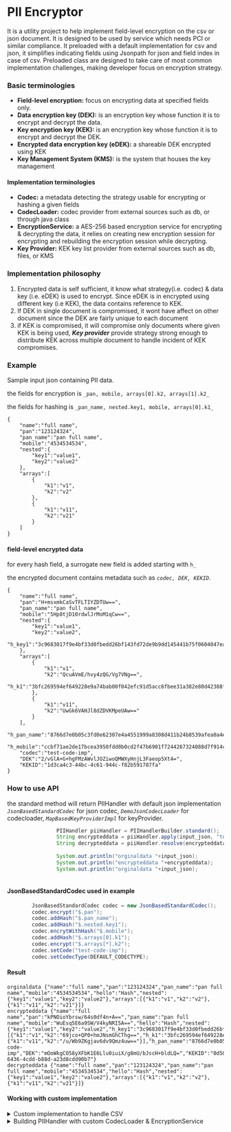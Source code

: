 # PII Encryptor 

It is a utility project to help implement field-level encryption on the csv or json document. It is designed to be used by service which needs PCI or similar compliance. It preloaded with a default implementation for csv and json, it simplifies indicating fields using Jsonpath for json and field index in case of csv. 
Preloaded class are designed to take care of most common implementation challenges, making developer focus on encryption strategy.  

### Basic terminologies
 
* **Field-level encryption:** focus on encrypting data at specified fields only.
* **Data encryption key (DEK):** is an encryption key whose function it is to encrypt and decrypt the data.
* **Key encryption key (KEK):** is an encryption key whose function it is to encrypt and decrypt the DEK.
* **Encrypted data encryption key (eDEK):** a shareable DEK encrypted using KEK
* **Key Management System (KMS):** is the system that houses the key management
#### Implementation terminologies
* **Codec:** a metadata detecting the strategy usable for encrypting or hashing a given fields
* **CodecLoader:** codec provider from external sources such as db, or through java class
* **EncryptionService:** a AES-256 based encryption service for encrypting & decrypting the data, 
it relies on creating new encryption session for encrypting and rebuilding the encryption session while decrypting.
* **Key Provider:** KEK key list provider from external sources such as db, files, or KMS

### Implementation philosophy
1. Encrypted data is self sufficient, it know what strategy(i.e. codec) & data key (i.e. eDEK) is used to encrypt. 
Since eDEK is in encrypted using different key (i.e KEK), the data contains reference to KEK.
2. If DEK in single document is compromised, it wont have affect on other document since the DEK are fairly unique to each document
3. if KEK is compromised, it will compromise only documents where given KEK is being used, **_Key provider_** provide strategy strong 
enough to distribute KEK across multiple document to handle incident of KEK compromises.

### Example
Sample input json containing PII data. 

the fields for encryption is `_pan, mobile, arrays[0].k2, arrays[1].k2_`

the fields for hashing is `_pan_name, nested.key1, mobile, arrays[0].k1_`
```json5
{
    "name":"full name",
    "pan":"123124324",
    "pan_name":"pan full name",
    "mobile":"4534534534",
    "nested":{
        "key1":"value1",
        "key2":"value2"
    },
    "arrays":[
        {
            "k1":"v1",
            "k2":"v2"
        },
        {
            "k1":"v11",
            "k2":"v21"
        }
    ]
}
```
#### field-level encrypted data

for every hash field, a surrogate new field is added starting with `h_` 

the encrypted document contains metadata such as _`codec, DEK, KEKID`_. 

```json5
{
    "name":"full name",
    "pan":"H+msxmkCaSvTFLTIYZDTUw==",
    "pan_name":"pan full name",
    "mobile":"5Hp8tjD10rdwlJrMoM1qCw==",
    "nested":{
        "key1":"value1",
        "key2":"value2",
        "h_key1":"3c9683017f9e4bf33d0fbedd26bf143fd72de9b9dd145441b75f0604047ea28e"
    },
    "arrays":[
        {
            "k1":"v1",
            "k2":"QcuAVmE/hvy4zQG/Vg7VNg==",
            "h_k1":"3bfc269594ef649228e9a74bab00f042efc91d5acc6fbee31a382e80d42388fe"
        },
        {
            "k1":"v11",
            "k2":"UwGk6VAHJl8dZDVKMpeUAw=="
        }
    ],
    "h_pan_name":"8766d7e0b05c3fd0e62307e4a4551999a8308d411b24b8539afea0a4e42ab006",
    "h_mobile":"ccbf71ae2de17bcea3950fdd0b0cd2f47b6901f7244267324088d7f914c068c5",
    "codec":"test-code-imp",
    "DEK":"2/vGlA+G+hgFMzAWvlJOZiwoQMWXyHnjL3Faeop5Xt4=",
    "KEKID":"1d3ca4c3-44bc-4c61-944c-f82b591787fa"
}
```

### How to use API
the standard method will return PIIHandler with default json implementation  _`JsonBasedStandardCodec`_ for json codec, _`DemoJsonCodecLoader`_ for codecloader, _`MapBasedKeyProviderImpl`_ for keyProvider.
```java
                PIIHandler piiHandler = PIIHandlerBuilder.standard();
                String encrypteddata = piiHandler.apply(input_json, "test-code-imp");
                String decrypteddata = piiHandler.resolve(encrypteddata);
        
                System.out.println("orginaldata "+input_json);
                System.out.println("encrypteddata "+encrypteddata);
                System.out.println("orginaldata "+input_json);
            
```
#### JsonBasedStandardCodec used in example
```java
        JsonBasedStandardCodec codec = new JsonBasedStandardCodec();
        codec.encrypt("$.pan");
        codec.addHash("$.pan_name");
        codec.addHash("$.nested.key1");
        codec.encrytWithHash("$.mobile");
        codec.addHash("$.arrays[0].k1");
        codec.encrypt("$.arrays[*].k2");
        codec.setCode("test-code-imp");
        codec.setCodecType(DEFAULT_CODECTYPE);
```
#### Result
```commandline
orginaldata {"name":"full name","pan":"123124324","pan_name":"pan full name","mobile":"4534534534","hello":"Hash","nested":{"key1":"value1","key2":"value2"},"arrays":[{"k1":"v1","k2":"v2"},{"k1":"v11","k2":"v21"}]}
encrypteddata {"name":"full name","pan":"kPNOioYbrsw/64s0df4n+A==","pan_name":"pan full name","mobile":"WuEsq5E6a9SW/V4kyNRI5A==","hello":"Hash","nested":{"key1":"value1","key2":"value2","h_key1":"3c9683017f9e4bf33d0fbedd26bf143fd72de9b9dd145441b75f0604047ea28e"},"arrays":[{"k1":"v1","k2":"69jco+QP0+hmJNsmGhCThg==","h_k1":"3bfc269594ef649228e9a74bab00f042efc91d5acc6fbee31a382e80d42388fe"},{"k1":"v11","k2":"/u/Wb9ZKgjav6dv9Qmz4uw=="}],"h_pan_name":"8766d7e0b05c3fd0e62307e4a4551999a8308d411b24b8539afea0a4e42ab006","h_mobile":"ccbf71ae2de17bcea3950fdd0b0cd2f47b6901f7244267324088d7f914c068c5","codec":"test-code-imp","DEK":"mOoWkgCO58yXFbK1E6Llu0iuiX/g8mU/bJscH+bldLQ=","KEKID":"0d50f9aa-6436-4cdd-b88d-a23d8cdd90b7"}
decrypteddata {"name":"full name","pan":"123124324","pan_name":"pan full name","mobile":"4534534534","hello":"Hash","nested":{"key1":"value1","key2":"value2"},"arrays":[{"k1":"v1","k2":"v2"},{"k1":"v11","k2":"v21"}]}

```
#### Working with custom implementation

<details><summary>Custom implementation to handle CSV </summary>
<p>

```java
package io.github.nabhosal.pii.test;

import io.github.nabhosal.pii.PIIHandler;
import io.github.nabhosal.pii.PIIHandlerBuilder;
import io.github.nabhosal.pii.cipher.EncryptionService;
import io.github.nabhosal.pii.encoder.Codec;
import io.github.nabhosal.pii.encoder.CodecLoader;
import io.github.nabhosal.pii.encoder.impl.DemoCSVCodecLoader;
import org.apache.commons.codec.digest.DigestUtils;
import org.apache.commons.csv.CSVFormat;
import org.apache.commons.csv.CSVParser;
import org.apache.commons.csv.CSVPrinter;
import org.apache.commons.csv.CSVRecord;
import org.junit.Test;

import java.io.IOException;
import java.io.StringWriter;
import java.util.*;

import static org.junit.Assert.assertNotEquals;

public class TestCSVCodec {

    private static String input_csv = "Rajeev Kumar Singh,\"rajeevs@example.com\",+91-9999999999,India\n" +
            "Sachin Tendulkar,sachin@example.com,+91-9999999998,India\n" +
            "Barak Obama,barak.obama@example.com,+1-1111111111,United States\n" +
            "Donald Trump,donald.trump@example.com,+1-2222222222,United States";

    
    @Test
    public void testCustomCSVbyFieldImpl(){
        PIIHandler piiHandler = PIIHandlerBuilder.withDefault().withCodecLoader(new CSVByFieldIndexCodecLoader()).build();
        String encrypteddata = piiHandler.apply(input_csv, "test-01");
        String decrypteddata = piiHandler.resolve(encrypteddata);
        assertNotEquals("input csv is not same after decryption", decrypteddata, input_csv);
    }

    static class CSVByFieldIndexCodecLoader implements CodecLoader {

        private final HashMap<String, Codec> codecMap = new HashMap<>();

        public CSVByFieldIndexCodecLoader(){
            CSVByFieldIndexStandardCodec c1 = new CSVByFieldIndexStandardCodec();
            c1.addHash(2);
            c1.encrypt(0);
            c1.setCode("test-01");

            codecMap.put(c1.getCode(), c1);
        }


        @Override
        public Codec loadByCode(String code) {
            return codecMap.get(code);
        }

        @Override
        public String infer(String cipher) {

            CSVParser csvParser = null;
            String code = "";

            try {
                csvParser = CSVParser.parse(cipher, CSVFormat.DEFAULT.withSkipHeaderRecord());
                CSVRecord first = csvParser.getRecords().get(0);
                code = first.get(first.size() - 1);
            } catch (IOException e) {
                e.printStackTrace();
            }

            if ("".equalsIgnoreCase(code))
                return cipher;

            return code;
        }
    }

    static class CSVByFieldIndexStandardCodec implements Codec<Integer>{

        private String code;
        private String codecType;
        public static final String DEFAULT_CODECTYPE = "csv_byindex_01";
        private Set<Integer> efields;
        private Set<Integer> hfields;

        public CSVByFieldIndexStandardCodec(){
            efields = new LinkedHashSet<>();
            hfields = new LinkedHashSet<>();
        }

        @Override
        public String getCode() {
            return code;
        }

        @Override
        public String apply(String rawdata, EncryptionService encryptionService) {

            EncryptionService.EncryptionSession session = encryptionService.newSession();

            CSVParser csvParser = null;
            StringWriter csvInString = new StringWriter();
            CSVPrinter writer = null;

            try {
                csvParser = CSVParser.parse(rawdata, CSVFormat.DEFAULT.withSkipHeaderRecord());
                writer = new CSVPrinter(csvInString, CSVFormat.DEFAULT.withSkipHeaderRecord());
                for (CSVRecord csvRecord : csvParser) {
                    int totalFields = csvRecord.size();
                    List<String> list = new ArrayList<String>(totalFields + hfields.size() + 3);

                    for(String field : csvRecord)
                        list.add(field);

                    for(int fieldIndex : hfields)
                        list.add(DigestUtils.sha256Hex(list.get(fieldIndex)));

                    for(int fieldIndex : efields)
                        list.set(fieldIndex, encryptionService.encrypt(session, list.get(fieldIndex)));

                    list.add(session.geteDEK());
                    list.add(session.getKEKId());
                    list.add(DEFAULT_CODECTYPE);
                    list.add(getCode());

                    writer.printRecord(list);
                }

                writer.close(true);
                return csvInString.toString();
            } catch (IOException e) {
                e.printStackTrace();
            }

            return rawdata;
        }

        @Override
        public String resolve(String cipher, EncryptionService encryptionService) {

            EncryptionService.EncryptionSession session = null;

            CSVParser csvParser = null;
            StringWriter csvInString = new StringWriter();
            CSVPrinter writer = null;

            try {
                csvParser = CSVParser.parse(cipher, CSVFormat.DEFAULT.withSkipHeaderRecord());
                writer = new CSVPrinter(csvInString, CSVFormat.DEFAULT.withSkipHeaderRecord());

                CSVParser forInfer = CSVParser.parse(cipher, CSVFormat.DEFAULT.withSkipHeaderRecord());
                CSVRecord first = forInfer.getRecords().get(0);
                String eDEK = first.get(first.size() - 4);
                String KEKId = first.get(first.size() - 3);

                session = encryptionService.buildSession(eDEK, KEKId);

                for (CSVRecord csvRecord : csvParser) {

                    int totalFields = csvRecord.size() - hfields.size() - 3 - 1;

                    List<String> list = new ArrayList<String>(csvRecord.size());
                    for(int i = 0; i < totalFields ; i++){

                        if( efields.contains(i)){
                            list.add(encryptionService.decrypt(session, csvRecord.get(i)));
                        }else
                            list.add(csvRecord.get(i));
                    }

                    writer.printRecord(list);
                }

                writer.close(true);
                return csvInString.toString();
            } catch (IOException e) {
                e.printStackTrace();
            }

            return cipher;
        }

        @Override
        public Codec encrypt(Integer field) {
            efields.add(Integer.valueOf(field));
            return this;
        }

        @Override
        public Codec addHash(Integer field) {
            hfields.add(Integer.valueOf(field));
            return this;
        }

        @Override
        public Codec encrytWithHash(Integer field) {
            return encrypt(field).addHash(field);
        }

        @Override
        public Codec setCode(String code) {
            this.code = code;
            return this;
        }
    }

}
```
</p>
</details>

<details><summary>Building PIIHandler with custom CodecLoader & EncryptionService </summary>
<p>

```java
package io.github.nabhosal.pii.test;

import io.github.nabhosal.pii.PIIHandler;
import io.github.nabhosal.pii.cipher.KeyProvider;
import io.github.nabhosal.pii.cipher.impl.AESBasedEncryptionService;
import io.github.nabhosal.pii.cipher.EncryptionService;
import io.github.nabhosal.pii.cipher.impl.MapBasedKeyProviderImpl;
import io.github.nabhosal.pii.encoder.Codec;
import io.github.nabhosal.pii.encoder.CodecLoader;
import io.github.nabhosal.pii.encoder.impl.JsonBasedStandardCodec;
import io.github.nabhosal.pii.encoder.impl.DemoJsonCodecLoader;
import com.fasterxml.jackson.annotation.JsonAutoDetect;
import com.fasterxml.jackson.annotation.PropertyAccessor;
import com.fasterxml.jackson.core.JsonProcessingException;
import com.fasterxml.jackson.databind.DeserializationFeature;
import com.fasterxml.jackson.databind.ObjectMapper;
import io.github.nabhosal.pii.PIIHandlerBuilder;
import org.junit.Test;

import java.io.*;
import java.util.*;

import static io.github.nabhosal.pii.encoder.impl.JsonBasedStandardCodec.DEFAULT_CODECTYPE;
import static junit.framework.TestCase.assertFalse;
import static org.junit.Assert.assertNotEquals;
import static org.junit.Assert.assertTrue;

public class TestJsonCodec {

    private static String input_json = "{\"name\":\"full name\",\"pan\":\"123124324\",\"pan_name\":\"pan full name\",\"mobile\":\"4534534534\",\"hello\":\"Hash\",\"nested\":{\"key1\":\"value1\",\"key2\":\"value2\"},\"arrays\":[{\"k1\":\"v1\",\"k2\":\"v2\"},{\"k1\":\"v11\",\"k2\":\"v21\"}]}";

    @Test
    public void testPIIBuilderImpl(){

        PIIHandler piiHandler = PIIHandlerBuilder.withDefault()
                .withCodecLoader(new TestCodecLoader())
                .withEncryptionService(new TestEncryptionService())
                .build();

        String encrypteddata = piiHandler.apply(input_json, "test-codec");
        String decrypteddata = piiHandler.resolve(encrypteddata);

        assertFalse("decrypteddata should not be same as orginaldata due to hardcoded value encryptionService", input_json.equalsIgnoreCase(decrypteddata));

    }

    static class TestCodecLoader implements CodecLoader{

        @Override
        public Codec loadByCode(String code) {

            JsonBasedStandardCodec codec = new JsonBasedStandardCodec();
            codec.encrypt("$.pan");
            codec.setCode("test-codec");
            codec.setCodecType(DEFAULT_CODECTYPE);

            return codec;
        }

        @Override
        public String infer(String cipher) {
            String codecStr = "";
            try {
                codecStr = new ObjectMapper().readTree(cipher).get("codec").asText("");
            } catch (IOException e) {
                System.out.println("DemoJsonCodecLoader: codec field not found");
                return cipher;
            } catch (NullPointerException e){
                System.out.println("DemoJsonCodecLoader: codec field not found");
                return cipher;
            }

            if("".equalsIgnoreCase(codecStr)){
                return cipher;
            }
            return codecStr;
        }
    }

    static class TestEncryptionService implements EncryptionService {


        @Override
        public String encrypt(EncryptionSession session, String raw) {
            return "encrypt";
        }

        @Override
        public String decrypt(EncryptionSession session, String cipher) {
            return "raw";
        }

        @Override
        public KeyProvider getKeyProvider() {
            return new KeyProvider(){

                HashMap<String, String> map = new HashMap<>();

                @Override
                public String getKeyById(String id) {
                    map.put(id, id);
                    return map.get(id);
                }

                @Override
                public String getKeyForEncryption(Map<String, Object> params) {

                    return "";
                }
            };
        }

        @Override
        public EncryptionSession buildSession(String eDEK, String KEKId) {
            return new TestEncryptionSessionImpl();
        }

        @Override
        public EncryptionSession newSession() {
            return new TestEncryptionSessionImpl();
        }

        static class TestEncryptionSessionImpl implements EncryptionSession{

            public TestEncryptionSessionImpl(){

            }

            @Override
            public String getDEK() {
                return "dek";
            }

            @Override
            public String geteDEK() {
                return "edk";
            }

            @Override
            public String getKEKId() {
                return "123";
            }

        }

    }
}


```
</p>
</details>

